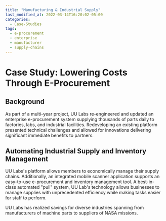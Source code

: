 ```yaml
---
title: "Manufacturing & Industrial Supply"
last_modified_at: 2022-03-14T16:20:02-05:00
categories:
  - Case-Studies
tags:
  - e-procurement
  - enterprise
  - manufacturer
  - supply-chains
---
```


# Case Study: Lowering Costs Through E-Procurement

## Background

As part of a multi-year project, UU Labs re-engineered and updated an enterprise e-procurement system supplying thousands of parts daily to factories, labs, and industrial facilities. Redeveloping an existing platform presented technical challenges and allowed for innovations delivering significant immediate benefits to partners. 

## Automating Industrial Supply and Inventory Management

UU Labs's platform allows members to economically manage their supply chains. Additionally, an integrated mobile scanner application supports an easy-to-use e-procurement and inventory management tool. A best-in-class automated "pull" system, UU Lab's technology allows businesses to manage supplies with unprecedented efficiency while making tasks easier for staff to perform. 

UU Labs has realized savings for diverse industries spanning from manufacturers of machine parts to suppliers of NASA missions. 